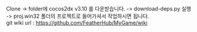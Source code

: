 Clone -> folder에 cocos2dx v3.10 를 다운받습니다. -> download-deps.py 실행 -> proj.win32 폴더의 프로젝트로 들어가셔서 작업하시면 됩니다.      
git wiki url : https://github.com/FeatherHub/MyGame/wiki
